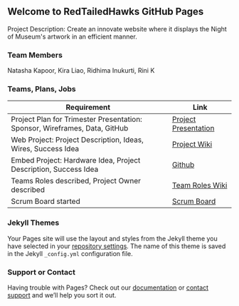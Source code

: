 ## Welcome to RedTailedHawks GitHub Pages
Project Description: Create an innovate website where it displays the Night of Museum's artwork in an efficient manner.

### Team Members
Natasha Kapoor, Kira Liao, Ridhima Inukurti, Rini K

### Teams, Plans, Jobs 

| Requirement | Link |
| ---  | ---  |
| Project Plan for Trimester Presentation: Sponsor, Wireframes, Data, GitHub | [Project Presentation](https://docs.google.com/presentation/d/17oasyQe4Zwlv6e4KuftSSc8zoYxDBkMMNwjyzi693fI/edit?usp=sharing) |
| Web Project: Project Description, Ideas, Wires, Success Idea | [Project Wiki](https://github.com/mistylavender/RedTailedHawks/wiki/Project-Design-Wireframe)|
| Embed Project: Hardware Idea, Project Description, Success Idea | [Github](https://github.com/mistylavender/RedTailedHawks/tree/master) |
| Teams Roles described, Project Owner described | [Team Roles Wiki](https://github.com/mistylavender/RedTailedHawks/wiki) |
| Scrum Board started | [Scrum Board](https://github.com/mistylavender/RedTailedHawks/projects/1) |

### Jekyll Themes

Your Pages site will use the layout and styles from the Jekyll theme you have selected in your [repository settings](https://github.com/mistylavender/RedTailedHawks/settings/pages). The name of this theme is saved in the Jekyll `_config.yml` configuration file.

### Support or Contact

Having trouble with Pages? Check out our [documentation](https://docs.github.com/categories/github-pages-basics/) or [contact support](https://support.github.com/contact) and we’ll help you sort it out.
